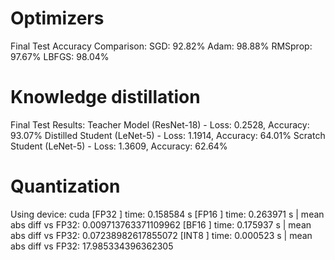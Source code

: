 # Optimizers
Final Test Accuracy Comparison:
SGD: 92.82%
Adam: 98.88%
RMSprop: 97.67%
LBFGS: 98.04%

# Knowledge distillation
Final Test Results:
Teacher Model (ResNet-18)   - Loss: 0.2528, Accuracy: 93.07%
Distilled Student (LeNet-5) - Loss: 1.1914, Accuracy: 64.01%
Scratch Student (LeNet-5)   - Loss: 1.3609, Accuracy: 62.64%

# Quantization
Using device: cuda
[FP32 ] time: 0.158584 s
[FP16 ] time: 0.263971 s | mean abs diff vs FP32: 0.009713763371109962
[BF16 ] time: 0.175937 s | mean abs diff vs FP32: 0.07238982617855072
[INT8 ] time: 0.000523 s | mean abs diff vs FP32: 17.985334396362305